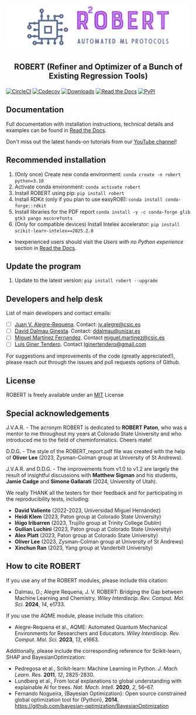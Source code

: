 ![](Logos/Robert_logo.jpg)
#
## <p align="center"> ROBERT (Refiner and Optimizer of a Bunch of Existing Regression Tools)</p>


[![CircleCI](https://img.shields.io/circleci/build/github/jvalegre/robert?label=Circle%20CI&logo=circleci)](https://app.circleci.com/pipelines/github/jvalegre/robert)
[![Codecov](https://img.shields.io/codecov/c/github/jvalegre/robert?label=Codecov&logo=codecov)](https://codecov.io/gh/jvalegre/robert)
[![Downloads](https://img.shields.io/pepy/dt/robert?label=Downloads&logo=pypi)](https://www.pepy.tech/projects/robert)
[![Read the Docs](https://img.shields.io/readthedocs/robert?label=Read%20the%20Docs&logo=readthedocs)](https://robert.readthedocs.io/)
[![PyPI](https://img.shields.io/pypi/v/robert)](https://pypi.org/project/robert/)

## Documentation  
Full documentation with installation instructions, technical details and examples can be found in [Read the Docs](https://robert.readthedocs.io).  

Don't miss out the latest hands-on tutorials from our [YouTube channel](https://www.youtube.com/channel/UCHRqI8N61bYxWV9BjbUI4Xw)!

## Recommended installation
1. (Only once) Create new conda environment: `conda create -n robert python=3.10`  
2. Activate conda environment: `conda activate robert`  
3. Install ROBERT using pip: `pip install robert`
4. Install RDKit (only if you plan to use easyROB): `conda install conda-forge::rdkit`
5. Install libraries for the PDF report `conda install -y -c conda-forge glib gtk3 pango mscorefonts`
6. (Only for compatible devices) Install Intelex accelerator: `pip install scikit-learn-intelex==2025.2.0`  
* Inexperienced users should visit the *Users with no Python experience* section in [Read the Docs](https://robert.readthedocs.io).
## Update the program
1. Update to the latest version: `pip install robert --upgrade`

## Developers and help desk  
List of main developers and contact emails:  
  - [ ] [Juan V. Alegre-Requena](https://orcid.org/0000-0002-0769-7168). Contact: [jv.alegre@csic.es](mailto:jv.alegre@csic.es)  
  - [ ] [David Dalmau Ginesta](https://orcid.org/0000-0002-2506-6546). Contact: [ddalmau@unizar.es](mailto:ddalmau@unizar.es)
  - [ ] [Miguel Martinez Fernandez](https://orcid.org/0009-0002-8538-7250). Contact [miguel.martinez@csic.es](mailto:miguel.martinez@csic.es)
  - [ ] [Luis Giner Tendero](https://github.com/LlGinerT/). Contact [lginertendero@gmail.com](mailto:lginertendero@gmail.com)

For suggestions and improvements of the code (greatly appreciated!), please reach out through the issues and pull requests options of Github.  

## License
ROBERT is freely available under an [MIT](https://opensource.org/licenses/MIT) License  

## Special acknowledgements
J.V.A.R. - The acronym ROBERT is dedicated to **ROBERT Paton**, who was a mentor to me throughout my years at Colorado State University and who introduced me to the field of cheminformatics. Cheers mate!

D.D.G. - The style of the ROBERT_report.pdf file was created with the help of **Oliver Lee** (2023, Zysman-Colman group at University of St Andrews).

J.V.A.R. and D.D.G. - The improvements from v1.0 to v1.2 are largely the result of insightful discussions with **Matthew Sigman** and his students, **Jamie Cadge** and **Simone Gallarati** (2024, University of Utah).

We really THANK all the testers for their feedback and for participating in the reproducibility tests, including:

* **David Valiente** (2022-2023, Universidad Miguel Hernández)
* **Heidi Klem** (2023, Paton group at Colorado State University)
* **Iñigo Iribarren** (2023, Trujillo group at Trinity College Dublin)
* **Guilian Luchini** (2023, Paton group at Colorado State University)
* **Alex Platt** (2023, Paton group at Colorado State University)
* **Oliver Lee** (2023, Zysman-Colman group at University of St Andrews)
* **Xinchun Ran** (2023, Yang group at Vanderbilt University)

## How to cite ROBERT
If you use any of the ROBERT modules, please include this citation:  
* Dalmau, D.; Alegre Requena, J. V. ROBERT: Bridging the Gap between Machine Learning and Chemistry. *Wiley Interdiscip. Rev. Comput. Mol. Sci.* **2024**, *14*, e1733.

If you use the AQME module, please include this citation:  
* Alegre-Requena et al., AQME: Automated Quantum Mechanical Environments for Researchers and Educators. *Wiley Interdiscip. Rev. Comput. Mol. Sci.* **2023**, *13*, e1663.

Additionally, please include the corresponding reference for Scikit-learn, SHAP and BayesianOptimization:  
* Pedregosa et al., Scikit-learn: Machine Learning in Python. *J. Mach. Learn. Res.* **2011**, *12*, 2825-2830.  
* Lundberg et al., From local explanations to global understanding with explainable AI for trees. *Nat. Mach. Intell.* **2020**, *2*, 56–67.
* Fernando Nogueira, {Bayesian Optimization}: Open source constrained global optimization tool for {Python}, **2014**, https://github.com/bayesian-optimization/BayesianOptimization  